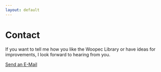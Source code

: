 ```yaml
---
layout: default
---
```

# Contact


If you want to tell me how you like the Woopec Library or have ideas for improvements, I look forward to hearing from you.

[Send an E-Mail](mailto:frank@woopec.net)